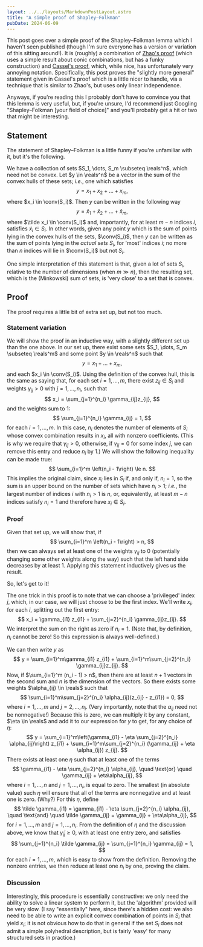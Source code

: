 ```yaml
---
layout: ../../layouts/MarkdownPostLayout.astro
title: "A simple proof of Shapley–Folkman"
pubDate: 2024-06-09
---
```


This post goes over a simple proof of the Shapley–Folkman lemma which I
haven't seen published (though I'm sure everyone has a version or variation of
this sitting around!). It is (roughly) a combination of [Zhao's
proof](https://link.springer.com/article/10.1007/BF01212924) (which uses a
simple result about conic combinations, but has a funky construction) and
[Cassel's
proof](https://www.cambridge.org/core/journals/mathematical-proceedings-of-the-cambridge-philosophical-society/article/abs/measures-of-the-nonconvexity-of-sets-and-the-shapleyfolkmanstarr-theorem/CC6968E282DB5EB24BD6F7400EA2C2A4),
which, while nice, has unfortunately very annoying notation. Specifically, this
post proves the "slightly more general" statement given in Cassel's proof which
is a little nicer to handle, via a technique that is similar to Zhao's, but
uses only linear independence.

Anyways, if you're reading this I probably don't have to convince you
that this lemma is very useful, but, if you're unsure, I'd recommend just
Googling "Shapley–Folkman [your field of choice]" and you'll probably
get a hit or two that might be interesting.

## Statement
The statement of Shapley–Folkman is a little funny if you're unfamiliar with
it, but it's the following.

We have a collection of sets $S_1, \dots, S_m \subseteq \reals^n$, which need
not be convex. Let $y \in \reals^n$ be a vector in the sum of the convex hulls
of these sets; *i.e.*, one which satisfies
$$
    y = x_1 + x_2 + \dots + x_m,
$$
where $x_i \in \conv(S_i)$. Then $y$ can be written in the following way
$$
    y = \tilde x_1 + \tilde x_2 + \dots + \tilde x_m,
$$
where $\tilde x_i \in \conv(S_i)$ and, importantly, for at least $m-n$
indices $i$, satisfies $\tilde x_i \in S_i$. In other words, given any point
$y$ which is the sum of points lying in the convex hulls of the sets,
$\conv(S_i)$, then $y$ can be written as the sum of points lying in the *actual
sets* $S_i$, for 'most' indices $i$; no more than $n$ indices will lie in
$\conv(S_i)$
but not $S_i$.

One simple interpretation of this statement is that, given a lot of sets $S_i$,
relative to the number of dimensions (when $m \gg n$), then the resulting set,
which is the (Minkowski) sum of sets, is 'very close' to a set that is convex.

## Proof
The proof requires a little bit of extra set up, but not too much.

### Statement variation
We will show the proof in an inductive way, with a slightly different set up
than the one above. In our set up, there exist some sets $S_1, \dots, S_m
\subseteq \reals^m$ and some point $y \in \reals^n$ such that
$$
    y = x_1 + \dots + x_m,
$$
and each $x_i \in \conv(S_i)$. Using the definition of the convex hull, this is
the same as saying that, for each set $i=1, \dots, m$, there exist $z_{ij} \in
S_i$ and weights $\gamma_{ij} > 0$ with $j=1, \dots, n_i$, such that
$$
    x_i = \sum_{j=1}^{n_i} \gamma_{ij}z_{ij},
$$
and the weights sum to $1$:
$$
    \sum_{j=1}^{n_i} \gamma_{ij} = 1,
$$
for each $i=1, \dots, m$. In this case, $n_i$ denotes the number of elements of
$S_i$ whose convex combination results in $x_i$, all with nonzero coefficients.
(This is why we require that $\gamma_{ij} > 0$, otherwise, if $\gamma_{ij} = 0$
for some index $j$, we can remove this entry and reduce $n_i$ by 1.) We will
show the following inequality can be made true:
$$
    \sum_{i=1}^m \left(n_i - 1\right) \le n.
$$
This implies the original claim, since $x_i$ lies in $S_i$ if, and only if,
$n_i = 1$, so the sum is an upper bound on the number of sets which have $n_i >
1$; *i.e.*, the largest number of indices $i$ with $n_i > 1$ is $n$, or,
equivalently, at least $m-n$ indices satisfy $n_i = 1$ and therefore have $x_i
\in S_i$.

### Proof
Given that set up, we will show that, if
$$
    \sum_{i=1}^m \left(n_i - 1\right) > n,
$$
then we can always set at least one of the weights $\gamma_{ij}$ to $0$
(potentially changing some other weights along the way) such that the left hand
side decreases by at least 1. Applying this statement inductively gives us the
result.

So, let's get to it!

The one trick in this proof is to note that we can choose a 'privileged'
index $j$, which, in our case, we will just choose to be the first index.
We'll write $x_i$, for each $i$, splitting out the first entry:
$$
    x_i = \gamma_{i1} z_{i1} + \sum_{j=2}^{n_i} \gamma_{ij}z_{ij}.
$$
We interpret the sum on the right as zero if $n_i = 1$. (Note that, by
definition, $n_i$ cannot be zero! So this expression is always well-defined.)

We can then write $y$ as
$$
    y = \sum_{i=1}^m\gamma_{i1} z_{i1} + \sum_{i=1}^m\sum_{j=2}^{n_i} \gamma_{ij}z_{ij}.
$$
Now, if $\sum_{i=1}^m (n_i - 1) > n$, then there are at least $n+1$ vectors in
the second sum and $n$ is the dimension of the vectors. So there exists some weights
$\alpha_{ij} \in \reals$ such that
$$
    \sum_{i=1}^m\sum_{j=2}^{n_i} \alpha_{ij}(z_{ij} - z_{i1}) = 0,
$$
where $i=1, \dots, m$ and $j=2, \dots, n_i$. (Very importantly, note that
the $\alpha_{ij}$ need not be nonnegative!) Because this is zero, we can
multiply it by any constant, $\eta \in \reals$ and add it to our expression
for $y$ to get, for any choice of $\eta$:
$$
    y = \sum_{i=1}^m\left(\gamma_{i1} - \eta \sum_{j=2}^{n_i} \alpha_{ij}\right) z_{i1} + \sum_{i=1}^m\sum_{j=2}^{n_i} (\gamma_{ij} + \eta \alpha_{ij}) z_{ij}.
$$
There exists at least one $\eta$ such that at least one of the terms
$$
    \gamma_{i1} - \eta \sum_{j=2}^{n_i} \alpha_{ij}, \quad \text{or} \quad \gamma_{ij} + \eta\alpha_{ij},
$$
where $i=1, \dots, n$ and $j=1, \dots, n_i$, is equal to zero. The smallest (in
absolute value) such $\eta$ will ensure that all of the terms are nonnegative
and at least one is zero. (Why?) For this $\eta$, define
$$
    \tilde \gamma_{i1} = \gamma_{i1} - \eta \sum_{j=2}^{n_i} \alpha_{ij}, \quad \text{and} \quad
    \tilde \gamma_{ij} = \gamma_{ij} + \eta\alpha_{ij},
$$
for $i=1, \dots, m$ and $j=1, \dots, n_i$. From the definition of $\eta$ and
the discussion above, we know that $\tilde \gamma_{ij} \ge 0$, with at least
one entry zero, and satisfies
$$
    \sum_{j=1}^{n_i} \tilde \gamma_{ij} = \sum_{j=1}^{n_i} \gamma_{ij}  = 1,
$$
for each $i=1, \dots, m$, which is easy to show from the definition. Removing
the nonzero entries, we then reduce at least one $n_i$ by one, proving the
claim.

### Discussion
Interestingly, this procedure is essentially constructive: we only need the
ability to solve a linear system to perform it, but the 'algorithm' provided
will be very slow. (I say "essentially" here, since there's a hidden cost: we
also need to be able to write an explicit convex combination of points in $S_i$
that yield $x_i$; it is not obvious how to do that in general if the set $S_i$
does not admit a simple polyhedral description, but is fairly 'easy' for many
structured sets in practice.)
